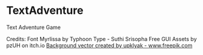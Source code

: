 # TextAdventure
Text Adventure Game

Credits:
Font Myrlissa by Typhoon Type - Suthi Srisopha 
Free GUI Assets by pzUH on itch.io
<a href="https://www.freepik.com/vectors/background">Background vector created by upklyak - www.freepik.com</a>
